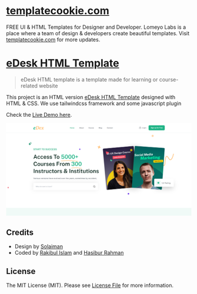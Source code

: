 # [templatecookie.com](https://templatecookie.com)
FREE UI & HTML Templates for Designer and Developer. Lomeyo Labs is a place where a team of design & developers create beautiful templates. Visit [templatecookie.com](https://templatecookie.com) for more updates.

# [eDesk HTML Template](https://edesk-elearning-tailwind.netlify.app/)

> eDesk HTML template is a template made for learning or course-related website

This project is an HTML version [eDesk HTML Template](https://edesk-elearning-tailwind.netlify.app/) designed with HTML & CSS. We use tailwindcss framework and some javascript plugin

Check the [Live Demo here](https://edesk-elearning-tailwind.netlify.app/).

![](screenshot.png)

## Credits
- Design by [Solaiman](https://www.linkedin.com/in/)
- Coded by [Rakibul Islam](https://github.com/Rakib0101) and [Hasibur Rahman](https://github.com/emon21)

## License
The MIT License (MIT). Please see [License File](LICENSE.md) for more information.
